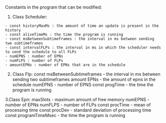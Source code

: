 Constants in the program that can be modified:

  1. Class Scheduler:
  
    - const historyMaxMs : the amount of time an update is present in the history
    - const aliveTimeMs : the time the program is running
    - const msBetweenSubtimeframes : the interval in ms between sending two subtimeframes
    - const intervalFLPs : the interval in ms in which the scheduler needs to send the schedule to all FLPs
    - numEPNS : number of EPNs
    - numFLPS : number of FLPs
    - amountEPNs : number of EPNs that are in the schedule 
    
 2. Class Flp:
    const msBetweenSubtimeframes - the interval in ms between sending two subtimeframes
    amount EPNs - the amount of epns in the schedule
    numEPNS - number of EPNS
    const progTime - the time the program is running
    
 3.Class Epn:
    maxSlots - maximum amount of free memory
    numEPNS - number of EPNs
    numFLPS - number of FLPs
    const procTime - mean of processing time
    const procDev - standard deviation of processing time
    const programTimeMsec - the time the program is running
    
    
    
